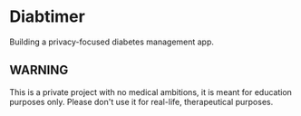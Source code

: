 # Diabtimer
Building a privacy-focused diabetes management app.

## WARNING
This is a private project with no medical ambitions, it is meant for education purposes only. Please
don't use it for real-life, therapeutical purposes. 



